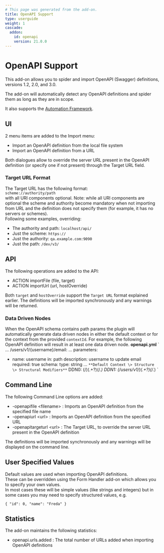 ```yaml
---
# This page was generated from the add-on.
title: OpenAPI Support
type: userguide
weight: 1
cascade:
  addon:
    id: openapi
    version: 21.0.0
---
```


# OpenAPI Support

This add-on allows you to spider and import OpenAPI (Swagger) definitions, versions 1.2, 2.0, and 3.0.

The add-on will automatically detect any OpenAPI definitions and spider them as long as they are in scope.

It also supports the [Automation Framework](/docs/desktop/addons/openapi-support/automation/).

## UI

2 menu items are added to the Import menu:

- Import an OpenAPI definition from the local file system
- Import an OpenAPI definition from a URL

Both dialogues allow to override the server URL present in the OpenAPI definition (or specify one if not present) through the Target URL field.

### Target URL Format

The Target URL has the following format:  
`scheme://authority/path`  
with all URI components optional. Note: while all URI components are optional the scheme and authority become mandatory when not importing from URL and the definition does not specify them (for example, it has no servers or schemes).  
Following some examples, overriding:

- The authority and path: `localhost/api/`
- Just the scheme: `https://`
- Just the authority: `qa.example.com:9090`
- Just the path: `/dev/v3/`

## API

The following operations are added to the API:

- ACTION importFile (file, target)
- ACTION importUrl (url, hostOverride)

Both `target` and `hostOverride` support the `Target URL` format explained earlier. The definitions will be imported synchronously and any warnings will be returned.

### Data Driven Nodes

When the OpenAPI schema contains path params the plugin will automatically generate data driven nodes in either the default context or for the context from the provided `contextId`. For example, the following OpenAPI definition will result in at least one data driven node. **openapi.yml** `
...
/users/v1/{username}/email:
...
parameters:

- name: username
  in: path
  description: username to update email
  required: true
  schema:
  type: string
  ...
  `**Default Context \> Structure \> Structural Modifiers**`
  DDN0: (/)(.+?)(/._)
  DDN1: (/users/v1/)(.+?)(/._)
  `

## Command Line

The following Command Line options are added:

- -openapifile \<filename\> : Imports an OpenAPI definition from the specified file name
- -openapiurl \<url\> : Imports an OpenAPI definition from the specified URL
- -openapitargeturl \<url\> : The Target URL, to override the server URL present in the OpenAPI definition

The definitions will be imported synchronously and any warnings will be displayed on the command line.

## User Specified Values

Default values are used when importing OpenAPI definitions.  
These can be overridden using the Form Handler add-on which allows you to specify your own values.  
In most cases these will be simple values (like strings and integers) but in some cases you may need to specify structured values, e.g.

```
{ "id": 0, "name": "Freda" }
```

## Statistics

The add-on maintains the following statistics:

- openapi.urls.added : The total number of URLs added when importing OpenAPI definitions
